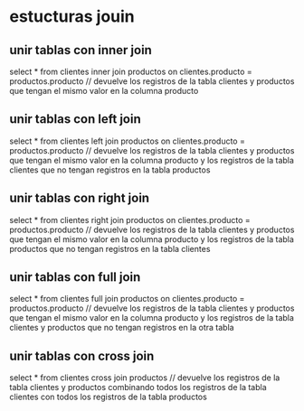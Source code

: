 # estucturas jouin

## unir tablas con  inner join

select * from clientes inner join productos on clientes.producto = productos.producto // devuelve los registros de la tabla clientes y productos que tengan el mismo valor en la columna producto

## unir tablas con left join

select * from clientes left join productos on clientes.producto = productos.producto // devuelve los registros de la tabla clientes y productos que tengan el mismo valor en la columna producto y los registros de la tabla clientes que no tengan registros en la tabla productos

## unir tablas con right join

select * from clientes right join productos on clientes.producto = productos.producto // devuelve los registros de la tabla clientes y productos que tengan el mismo valor en la columna producto y los registros de la tabla productos que no tengan registros en la tabla clientes

## unir tablas con full join

select * from clientes full join productos on clientes.producto = productos.producto // devuelve los registros de la tabla clientes y productos que tengan el mismo valor en la columna producto y los registros de la tabla clientes y productos que no tengan registros en la otra tabla

## unir tablas con cross join

select * from clientes cross join productos // devuelve los registros de la tabla clientes y productos combinando todos los registros de la tabla clientes con todos los registros de la tabla productos

